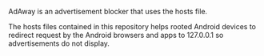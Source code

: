 AdAway is an advertisement blocker that uses the hosts file.

The hosts files contained in this repository helps rooted
Android devices to redirect request by the Android browsers 
and apps to 127.0.0.1 so advertisements do not display.
